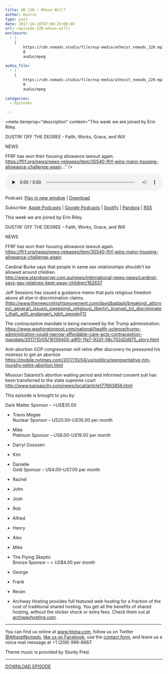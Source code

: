 ```yaml
---
title: AN 220 – Whose Will?
author: Dustin
type: post
date: 2017-10-10T07:00:25+00:00
url: /episode-220-whose-will/
enclosure:
  - |
    |
        https://cdn.nomads.studio/file/nsp-media/atheist_nomads_220.mp3
        0
        audio/mpeg
        
audio_file:
  - |
    |
        https://cdn.nomads.studio/file/nsp-media/atheist_nomads_220.mp3
        0
        audio/mpeg
        
categories:
  - Episodes

---
```

<div itemscope itemtype="http://schema.org/AudioObject">
  <meta itemprop="name" content="Episode 220 &#8211; Whose Will?" />
  
  <meta itemprop="uploadDate" content="2017-10-10T01:00:25-06:00" />
  
  <meta itemprop="encodingFormat" content="audio/mpeg" />
  
  <meta itemprop="description" content="This week we are joined by Erin Riley.

DUSTIN’ OFF THE DEGREE - Faith, Works, Grace, and Will

NEWS

FFRF has won their housing allowance lawsuit again.
https://ffrf.org/news/news-releases/item/30540-ffrf-wins-major-housing-allowance-challenge-again..." />
  
  <meta itemprop="contentUrl" content="https://dts.podtrac.com/redirect.mp3/cdn.nomads.studio/file/nsp-media/atheist_nomads_220.mp3" />
  </p> 
  
  <div class="powerpress_player" id="powerpress_player_8483">
    <audio class="wp-audio-shortcode" id="audio-1639-227" preload="none" style="width: 100%;" controls="controls"><source type="audio/mpeg" src="https://dts.podtrac.com/redirect.mp3/cdn.nomads.studio/file/nsp-media/atheist_nomads_220.mp3?_=227" /><a href="https://dts.podtrac.com/redirect.mp3/cdn.nomads.studio/file/nsp-media/atheist_nomads_220.mp3">https://dts.podtrac.com/redirect.mp3/cdn.nomads.studio/file/nsp-media/atheist_nomads_220.mp3</a></audio>
  </div>
</div>

<p class="powerpress_links powerpress_links_mp3">
  Podcast: <a href="https://dts.podtrac.com/redirect.mp3/cdn.nomads.studio/file/nsp-media/atheist_nomads_220.mp3" class="powerpress_link_pinw" target="_blank" title="Play in new window" onclick="return powerpress_pinw('https://htotw.com/?powerpress_pinw=1639-podcast');" rel="nofollow">Play in new window</a> | <a href="https://dts.podtrac.com/redirect.mp3/cdn.nomads.studio/file/nsp-media/atheist_nomads_220.mp3" class="powerpress_link_d" title="Download" rel="nofollow" download="atheist_nomads_220.mp3">Download</a>
</p>

<p class="powerpress_links powerpress_subscribe_links">
  Subscribe: <a href="https://podcasts.apple.com/us/podcast/humanists-take-on-the-world/id530050098?mt=2&ls=1" class="powerpress_link_subscribe powerpress_link_subscribe_itunes" target="_blank" title="Subscribe on Apple Podcasts" rel="nofollow">Apple Podcasts</a> | <a href="https://www.google.com/podcasts?feed=aHR0cDovL2F0aGVpc3Rub21hZHMubGlic3luLmNvbS9yc3M%3D" class="powerpress_link_subscribe powerpress_link_subscribe_googleplay" target="_blank" title="Subscribe on Google Podcasts" rel="nofollow">Google Podcasts</a> | <a href="https://open.spotify.com/show/3LzK2xZGike6Tc1GEMtMbr?si=LieN9SNuTpq96smuaUsH8A" class="powerpress_link_subscribe powerpress_link_subscribe_spotify" target="_blank" title="Subscribe on Spotify" rel="nofollow">Spotify</a> | <a href="https://www.pandora.com/podcast/atheist-nomads/PC:10122?corr=62071012&part=ug" class="powerpress_link_subscribe powerpress_link_subscribe_pandora" target="_blank" title="Subscribe on Pandora" rel="nofollow">Pandora</a> | <a href="https://htotw.com/feed/podcast/" class="powerpress_link_subscribe powerpress_link_subscribe_rss" target="_blank" title="Subscribe via RSS" rel="nofollow">RSS</a>
</p>

<CENTER>
</CENTER>This week we are joined by Erin Riley.

DUSTIN’ OFF THE DEGREE &#8211; Faith, Works, Grace, and Will

NEWS

FFRF has won their housing allowance lawsuit again.  
<https://ffrf.org/news/news-releases/item/30540-ffrf-wins-major-housing-allowance-challenge-again>

Cardinal Burke says that people in same sex relationships shouldn&#8217;t be allowed around children.  
 <http://www.starobserver.com.au/news/international-news-news/cardinal-says-gay-relatives-kept-away-children/162637>

Jeff Sessions has issued a guidance memo that puts religious freedom above all else in discrimination claims.  
 [http://www.thenewcivilrightsmovement.com/davidbadash/breaking\_attorney\_general\_issues\_sweeping\_religious\_liberty\_license\_to\_discriminate\_that\_will\_endanger\_lgbt\_people][1]

The contraceptive mandate is being narrowed by the Trump administration.  
 <https://www.washingtonpost.com/national/health-science/trump-administration-could-narrow-affordable-care-acts-contraception-mandate/2017/10/05/16139400-a9f0-11e7-92d1-58c702d2d975_story.html>

Anti-abortion GOP congressman will retire after discovery he pressured his mistress to get an abortion  
 <https://mobile.nytimes.com/2017/10/04/us/politics/representative-tim-murphy-retire-abortion.html>

Missouri Satanist’s abortion waiting period and informed consent suit has been transferred to the state supreme court  
 <http://www.kansascity.com/news/local/article177663856.html>

This episode is brought to you by:

Dark Matter Sponsor – >US$35.00  
* Travis Megee  
Nuclear Sponsor – US$20.00 – US$35.00 per month  
* Mike  
Platinum Sponsor – US$8.00 – US$19.00 per month  
* Darryl Goossen  
* Kim  
* Danielle  
Gold Sponsor – US$4.00 – US$7.00 per month  
* Rachel  
* John  
* Josh  
* Rob  
* Alfred  
* Henry  
* Alex  
* Mike  
* The Flying Skeptic  
Bronze Sponsor – < US$4.00 per month  
* George  
* Frank  
* Revan

* Archway Hosting provides full featured web hosting for a fraction of the cost of traditional shared hosting. You get all the benefits of shared hosting, without the sticker shock or extra fees. Check them out at <a href="http://archwayhosting.com/" target="_blank" rel="noopener">archwayhosting.com</a>.

<hr width="500" />

You can find us online at <a href="https://www.htotw.com/" target="_blank" rel="noopener">www.htotw.com</a>, follow us on Twitter <a href="https://htotw.com/twitter" target="_blank" rel="noopener">@AtheistNomads</a>, <a href="https://htotw.com/facebook" target="_blank" rel="noopener">like us on Facebook</a>, use the [contact form](https://htotw.com/contact), and leave us a voice mail message at +1 (208) 996-8667.

Theme music is provided by Sturdy Fred.

<hr width="”500”" />

[DOWNLOAD EPISODE][2]

 [1]: http://www.thenewcivilrightsmovement.com/davidbadash/breaking_attorney_general_issues_sweeping_religious_liberty_license_to_discriminate_that_will_endanger_lgbt_people
 [2]: https://dts.podtrac.com/redirect.mp3/cdn.nomads.studio/file/nsp-media/atheist_nomads_220.mp3